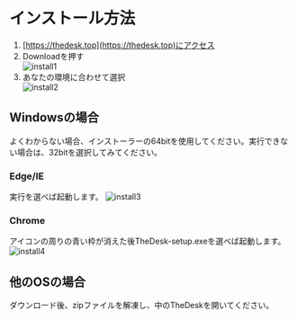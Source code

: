 # インストール方法

1. [https://thedesk.top](https://thedesk.top)にアクセス
1. Downloadを押す   
![install1](https://dl.thedesk.top/media/install1.PNG)
1. あなたの環境に合わせて選択  
![install2](https://dl.thedesk.top/media/install2.PNG)


## Windowsの場合
よくわからない場合、インストーラーの64bitを使用してください。実行できない場合は、32bitを選択してみてください。

### Edge/IE
実行を選べば起動します。
![install3](https://dl.thedesk.top/media/install3.PNG)
### Chrome
アイコンの周りの青い枠が消えた後TheDesk-setup.exeを選べば起動します。
![install4](https://dl.thedesk.top/media/install4.PNG)

## 他のOSの場合
ダウンロード後、zipファイルを解凍し、中のTheDeskを開いてください。
